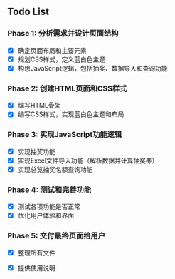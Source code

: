 ## Todo List

### Phase 1: 分析需求并设计页面结构
- [x] 确定页面布局和主要元素
- [x] 规划CSS样式，定义蓝白色主题
- [x] 构思JavaScript逻辑，包括抽奖、数据导入和查询功能

### Phase 2: 创建HTML页面和CSS样式
- [x] 编写HTML骨架
- [x] 编写CSS样式，实现蓝白色主题和布局

### Phase 3: 实现JavaScript功能逻辑
- [x] 实现抽奖功能
- [x] 实现Excel文件导入功能（解析数据并计算抽奖券）
- [x] 实现总览抽奖名额查询功能

### Phase 4: 测试和完善功能
- [x] 测试各项功能是否正常
- [x] 优化用户体验和界面

### Phase 5: 交付最终页面给用户
- [x] 整理所有文件
- [x] 提供使用说明

